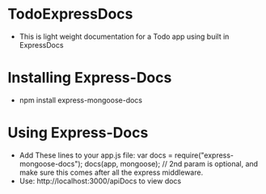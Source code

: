 # TodoExpressDocs
- This is light weight documentation for a Todo app using built in ExpressDocs

# Installing Express-Docs
- npm install express-mongoose-docs

# Using Express-Docs
- Add These lines to your app.js file:
	var docs = require("express-mongoose-docs");
	docs(app, mongoose); // 2nd param is optional, and make sure this comes after all the express middleware.
- Use: http://localhost:3000/apiDocs to view docs
